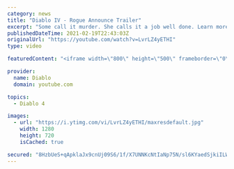 ```yaml
---
category: news
title: "Diablo IV - Rogue Announce Trailer"
excerpt: "Some call it murder. She calls it a job well done. Learn more at Diablo4.com The Rogue is the newest addition to the Diablo IV campfire, combining range and ..."
publishedDateTime: 2021-02-19T22:43:03Z
originalUrl: "https://youtube.com/watch?v=LvrLZ4yETHI"
type: video

featuredContent: "<iframe width=\"800\" height=\"500\" frameborder=\"0\" src=\"https://www.youtube.com/embed/LvrLZ4yETHI\" allow=\"accelerometer; autoplay; encrypted-media; gyroscope; picture-in-picture\" allowfullscreen></iframe>"

provider:
  name: Diablo
  domain: youtube.com

topics:
  - Diablo 4

images:
  - url: "https://i.ytimg.com/vi/LvrLZ4yETHI/maxresdefault.jpg"
    width: 1280
    height: 720
    isCached: true

secured: "8HzbUeS+qApklaJx9cnUj09S6/1f/X7UNNKcNtIaNp75N/sl6KYaedSjkiILWRkt5L6QLCI9uB2qFDOz1xiuM0qYgRa5bbREY6G1M1j0FTa7qCPK4L1iBdnRhAcvwg+ogi2S2M73QAGrGhgD8Peucf7JO3RnkDf3fdItX1psz1wGiRvGB2AOZGqs+kpcQwj+B6vzuP1g1aiIG8N0ounXed1dub/oTMDKITp/yRIDR6A5Z8mu0SSixYA37e41Y9HIaY38hBYr9t8GdSi3dsbOTcXfHNL19/Gu0YsT6JLVVZmfc53Ib+orq0fAzCtOKXipWyyaQIqGRbi8tuRLTO4/HHD1mEHzwCLkZX6cRPP1XjmjIk/8mNg0evkjeyC18iUQq8TWIKJBm6ZAdxjExppV7IfnK2YOS+ZTr/h/DKfhuqJkJByh7Ji4p7JwnesM1wjc;fvrkp4pkLY0iiNDbb05ZCw=="
---
```


